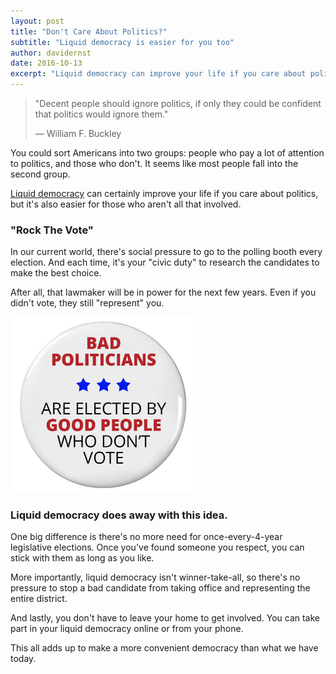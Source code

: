 ```yaml
---
layout: post
title: "Don't Care About Politics?"
subtitle: "Liquid democracy is easier for you too"
author: davidernst
date: 2016-10-13
excerpt: "Liquid democracy can improve your life if you care about politics, but it's also easier for those who aren't all that involved."
---
```


> "Decent people should ignore politics, if only they could be confident that politics would ignore them."
>
> — William F. Buckley

You could sort Americans into two groups: people who pay a lot of attention to politics, and those who don't. It seems like most people fall into the second group.

[Liquid democracy](/2016/09/21/what-is-liquid-democracy/) can certainly improve your life if you care about politics, but it's also easier for those who aren't all that involved.

### "Rock The Vote"

In our current world, there's social pressure to go to the polling booth every election. And each time, it's your "civic duty" to research the candidates to make the best choice.

After all, that lawmaker will be in power for the next few years. Even if you didn't vote, they still "represent" you.

<img src="/assets/article_images/2016-10-13-dont-care-about-politics/bad-politicians-elected-by-not-voting.png" alt="Our current notion of &quot;civic duty&quot;" width="300" />

### Liquid democracy does away with this idea.

One big difference is there's no more need for once-every-4-year legislative elections. Once you've found someone you respect, you can stick with them as long as you like.

More importantly, liquid democracy isn't winner-take-all, so there's no pressure to stop a bad candidate from taking office and representing the entire district.

And lastly, you don't have to leave your home to get involved. You can take part in your liquid democracy online or from your phone.

This all adds up to make a more convenient democracy than what we have today.
